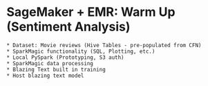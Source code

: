 # SageMaker + EMR:  Warm Up (Sentiment Analysis)

    * Dataset: Movie reviews (Hive Tables - pre-populated from CFN)
    * SparkMagic functionality (SQL, Plotting, etc.)
    * Local PySpark (Prototyping, S3 auth)
    * SparkMagic data processing
    * Blazing Text built in training
    * Host blazing text model


